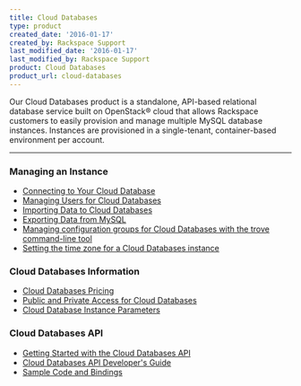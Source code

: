```yaml
---
title: Cloud Databases
type: product
created_date: '2016-01-17'
created_by: Rackspace Support
last_modified_date: '2016-01-17'
last_modified_by: Rackspace Support
product: Cloud Databases
product_url: cloud-databases
---
```


<p class="lead" markdown="1">Our Cloud Databases product is a standalone, API-based relational database service built on OpenStack&reg; cloud that allows Rackspace customers to easily provision and manage multiple MySQL database instances. Instances are provisioned in a single-tenant, container-based environment per account.</p>

<hr />

###  Managing an Instance

- [Connecting to Your Cloud Database](/how-to/connect-to-a-cloud-databases-instance)
- [Managing Users for Cloud Databases](/how-to/managing-users-for-cloud-databases)
- [Importing Data to Cloud Databases](/how-to/importing-data-into-cloud-databases)
- [Exporting Data from MySQL](/how-to/exporting-data-from-mysql)
- [Managing configuration groups for Cloud Databases with the trove command-line tool](/how-to/managing-configuration-groups-for-cloud-databases-with-the-trove-command-line-tool)
- [Setting the time zone for a Cloud Databases instance](/how-to/setting-the-time-zone-for-a-cloud-databases-instance)

###  Cloud Databases Information

- [Cloud Databases Pricing](http://www.rackspace.com/cloud/databases/pricing/)
- [Public and Private Access for Cloud Databases](/how-to/public-and-private-access-for-cloud-databases)
- [Cloud Database Instance Parameters](/how-to/cloud-database-instance-parameters)

###  Cloud Databases API

- [Getting Started with the Cloud Databases API](http://docs.rackspace.com/cdb/api/v1.0/cdb-getting-started/content/DB_Overview.html)
- [Cloud Databases API Developer's Guide](http://docs.rackspace.com/cdb/api/v1.0/cdb-devguide/content/overview.html)
- [Sample Code and Bindings](/how-to/cloud-databases-sample-code-bindings)
